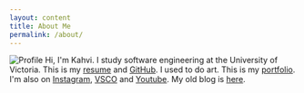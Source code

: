 ```yaml
---
layout: content
title: About Me
permalink: /about/
---
```

![Profile](../assets/profile2_compressed.jpg)
Hi, I'm Kahvi. I study software engineering at the University of Victoria.
This is my [resume](/resume/) and [GitHub](https://github.com/iamkahvi).
I used to do art. This is my <a href="http://archive.kahvipatel.com/portfolio.html" target="_blank">portfolio</a>.
I'm also on [Instagram](https://www.instagram.com/iamkahvi), [VSCO](https://www.vsco.com/iamkahvi) and [Youtube](https://www.youtube.com/user/techkid105). My old blog is <a href="http://archive.kahvipatel.com" target="_blank">here</a>.

